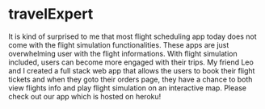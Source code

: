 # travelExpert
It is kind of surprised to me that most flight scheduling app today does not come with the flight simulation functionalities. 
These apps are just overwhelming user with the flight informations. With flight simulation included, users can become more engaged with their trips. 
My friend Leo and I created a full stack web app that allows the users to book their flight tickets and when they goto their orders page, 
they have a chance to both view flights info and play flight simulation on an interactive map. Please check out our app which is hosted on heroku!
